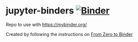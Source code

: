 # jupyter-binders [![Binder](https://mybinder.org/badge_logo.svg)](https://mybinder.org/v2/gh/jquintus/jupyter-binders/HEAD)


Repo to use with https://mybinder.org/

Created by following the instructions on [From Zero to Binder](https://github.com/alan-turing-institute/the-turing-way/blob/master/workshops/boost-research-reproducibility-binder/workshop-presentations/zero-to-binder-python.md)
